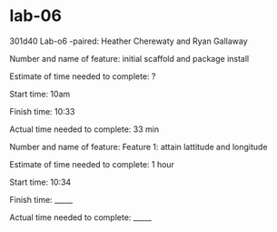 # lab-06
301d40 Lab-o6 -paired: Heather Cherewaty and Ryan Gallaway

Number and name of feature: initial scaffold and package install

Estimate of time needed to complete: ?

Start time: 10am

Finish time: 10:33

Actual time needed to complete: 33 min

Number and name of feature: Feature 1:  attain lattitude and longitude

Estimate of time needed to complete: 1 hour

Start time: 10:34

Finish time: _____

Actual time needed to complete: _____
